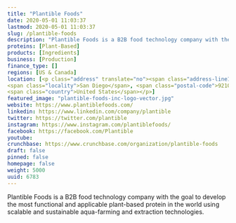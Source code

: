 ```yaml
---
title: "Plantible Foods"
date: 2020-05-01 11:03:37
lastmod: 2020-05-01 11:03:37
slug: /plantible-foods
description: "Plantible Foods is a B2B food technology company with the goal to develop the most functional and applicable plant-based protein in the world using scalable and sustainable aqua-farming and extraction technologies."
proteins: [Plant-Based]
products: [Ingredients]
business: [Production]
finance_type: []
regions: [US & Canada]
location: [<p class="address" translate="no"><span class="address-line1">Fourth Avenue</span><br>
<span class="locality">San Diego</span>, <span class="postal-code">92101</span><br>
<span class="country">United States</span></p>]
featured_image: "plantible-foods-inc-logo-vector.jpg"
website: https://www.plantiblefoods.com/
linkedin: https://www.linkedin.com/company/plantible
twitter: https://twitter.com/plantible
instagram: https://www.instagram.com/plantiblefoods/
facebook: https://facebook.com/Plantible
youtube: 
crunchbase: https://www.crunchbase.com/organization/plantible-foods
draft: false
pinned: false
homepage: false
weight: 5000
uuid: 6783
---
```

Plantible Foods is a B2B food technology company with the goal to develop the most functional and applicable plant-based protein in the world using scalable and sustainable aqua-farming and extraction technologies.
